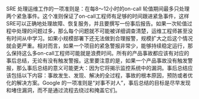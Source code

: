 

SRE 处理运维工作的一项准则是：在每8～12小时的on-call 轮值期间最多只处理两个紧急事件。这个准则保证了on-call工程师有足够的时间跟进紧急事件，这样SRE可以正确地处理故障、恢复服务，并且要撰写一份事后报告。如果一次轮值过程中处理的问题过多，那么每个问题就不可能被详细调查清楚，运维工程师甚至没有时间从中学习。如果小规模部署下还无法做到合理报警，规模扩大之后这个情况就会更严重。相对而言，如果一个项目的紧急警报非常少，能够持续稳定运行，那么保持这么多on-call工程师可能就是浪费时间。所有的产品事故都应该有对应的事后总结，无论有没有触发警报。这里要注意的是，如果一个产品事故没有触发警报，那么事后总结的意义可能更大：因为它将揭示监控系统中的漏洞。事后总结应该包括以下内容：事故发生、发现、解决的全过程，事故的根本原因，预防或者优化的解决方案。Google 的一项准则是“对事不对人”，事后总结的目标是尽早发现和堵住漏洞，而不是通过流程去绕过和掩盖它们。